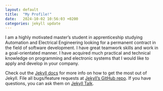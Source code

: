 ```yaml
---
layout: default
title:  "My Profile!"
date:   2024-10-02 10:56:03 +0200
categories: jekyll update
---
```

I am a highly motivated master’s student in apprenticeship studying Automation and Electrical Engineering looking for a permanent contract in the field of software development. I have great teamwork skills and work in a goal-orientated manner. I have acquired much practical and technical knowledge on programming and electronic systems that I would like to apply and develop in your company.

Check out the [Jekyll docs][jekyll-docs] for more info on how to get the most out of Jekyll. File all bugs/feature requests at [Jekyll’s GitHub repo][jekyll-gh]. If you have questions, you can ask them on [Jekyll Talk][jekyll-talk].

[jekyll-docs]: https://jekyllrb.com/docs/home
[jekyll-gh]:   https://github.com/jekyll/jekyll
[jekyll-talk]: https://talk.jekyllrb.com/
